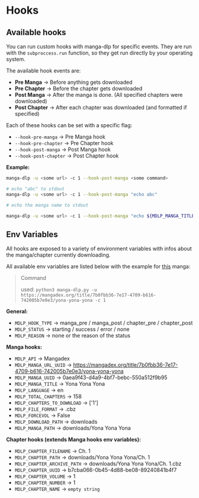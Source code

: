 # Hooks

## Available hooks

You can run custom hooks with manga-dlp for specific events.
They are run with the `subproccess.run` function, so they get run directly by your operating system.

The available hook events are:

- **Pre Manga** -> Before anything gets downloaded
- **Pre Chapter** -> Before the chapter gets downloaded
- **Post Manga** -> After the manga is done. (All specified chapters were downloaded)
- **Post Chapter** -> After each chapter was downloaded (and formatted if specified)

Each of these hooks can be set with a specific flag:

- `--hook-pre-manga` -> Pre Manga hook
- `--hook-pre-chapter` -> Pre Chapter hook
- `--hook-post-manga` -> Post Manga hook
- `--hook-post-chapter` -> Post Chapter hook

**Example:**

```sh
manga-dlp -u <some url> -c 1 --hook-post-manga <some command>

# echo "abc" to stdout
manga-dlp -u <some url> -c 1 --hook-post-manga "echo abc"

# echo the manga name to stdout

manga-dlp -u <some url> -c 1 --hook-post-manga "echo ${MDLP_MANGA_TITLE}"
```

## Env Variables

All hooks are exposed to a variety of environment variables with infos about the manga/chapter currently downloading.

All available env variables are listed below with the example
for [this](https://mangadex.org/title/7b0fbb36-7e17-4709-b616-742005b7e0e3/yona-yona-yona) manga:

> Command
>
> used: `python3 manga-dlp.py -u https://mangadex.org/title/7b0fbb36-7e17-4709-b616-742005b7e0e3/yona-yona-yona -c 1`

**General:**

- `MDLP_HOOK_TYPE` -> manga_pre / manga_post / chapter_pre / chapter_post
- `MDLP_STATUS` -> starting / success / error / none
- `MDLP_REASON` -> none or the reason of the status

**Manga hooks:**

- `MDLP_API` -> Mangadex
- `MDLP_MANGA_URL_UUID` -> https://mangadex.org/title/7b0fbb36-7e17-4709-b616-742005b7e0e3/yona-yona-yona
- `MDLP_MANGA_UUID` -> 0aea9f43-d4a9-4bf7-bebc-550a512f9b95
- `MDLP_MANGA_TITLE` -> Yona Yona Yona
- `MDLP_LANGUAGE` -> en
- `MDLP_TOTAL_CHAPTERS` -> 158
- `MDLP_CHAPTERS_TO_DOWNLOAD` -> ['1']
- `MDLP_FILE_FORMAT` -> .cbz
- `MDLP_FORCEVOL` -> False
- `MDLP_DOWNLOAD_PATH` -> downloads
- `MDLP_MANGA_PATH` -> downloads/Yona Yona Yona

**Chapter hooks (extends Manga hooks env variables):**

- `MDLP_CHAPTER_FILENAME` -> Ch. 1
- `MDLP_CHAPTER_PATH` -> downloads/Yona Yona Yona/Ch. 1
- `MDLP_CHAPTER_ARCHIVE_PATH` -> downloads/Yona Yona Yona/Ch. 1.cbz
- `MDLP_CHAPTER_UUID` -> b7cba066-0b45-4d88-be08-89240841b4f7
- `MDLP_CHAPTER_VOLUME` -> 1
- `MDLP_CHAPTER_NUMBER` -> 1
- `MDLP_CHAPTER_NAME` -> `empty string`

